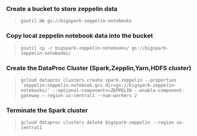 ### Create a bucket to store zeppelin data
>`gsutil mb gs://bigspark-zeppelin-notebooks`

### Copy local zeppelin notebook data into the bucket
>`gsutil cp -r bigspark-zeppelin-notebooks/ gs://bigspark-zeppelin-notebooks/`

### Create the DataProc Cluster (Spark,Zepplin,Yarn,HDFS cluster)
> `gcloud dataproc clusters create spark-zeppelin --properties 'zeppelin:zeppelin.notebook.gcs.dir=gs://bigspark-zeppelin-notebooks/' --optional-components=ZEPPELIN --enable-component-gateway --region us-central1 --num-workers 2`

### Terminate the Spark cluster
> `gcloud dataproc clusters delete bigspark-zeppelin --region us-central1`

